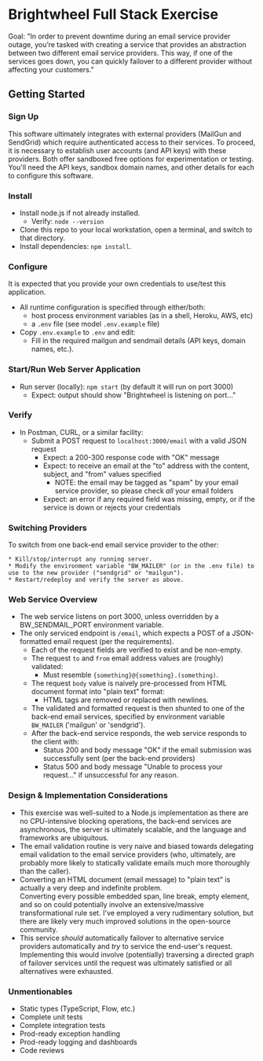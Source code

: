 # Brightwheel Full Stack Exercise

Goal:
"In order to prevent downtime during an email service provider outage, you’re tasked with creating a service that provides an abstraction between two different email service providers. This way, if one of the services goes down, you can quickly failover to a different provider without affecting your customers."

## Getting Started

### Sign Up
This software ultimately integrates with external providers (MailGun and SendGrid) which require authenticated access to their services.  To proceed, it is necessary to establish user accounts (and API keys) with these providers. Both offer sandboxed free options for experimentation or testing.  You'll need the API keys, sandbox domain names, and other details for each to configure this software.

### Install
* Install node.js if not already installed.
    * Verify: ```node --version```
* Clone this repo to your local workstation, open a terminal, and switch to that directory.
* Install dependencies: ```npm install```.

### Configure
It is expected that you provide your own credentials to use/test this application.

* All runtime configuration is specified through either/both:
    * host process environment variables (as in a shell, Heroku, AWS, etc)
    * a ```.env``` file (see model ```.env.example``` file)
* Copy ```.env.example``` to ```.env``` and edit:
    * Fill in the required mailgun and sendmail details (API keys, domain names, etc.).

### Start/Run Web Server Application
* Run server (locally): ```npm start``` (by default it will run on port 3000)
  * Expect: output should show "Brightwheel is listening on port..."

### Verify
* In Postman, CURL, or a similar facility:
    * Submit a POST request to ```localhost:3000/email``` with a valid JSON request
        * Expect: a 200-300 response code with "OK" message
        * Expect: to receive an email at the "to" address with the content, subject, and "from" values specified
            * NOTE: the email may be tagged as "spam" by your email service provider, so please check *all* your email folders
        * Expect: an error if any required field was missing, empty, or if the service is down or rejects your credentials

### Switching Providers
To switch from one back-end email service provider to the other:

    * Kill/stop/interrupt any running server.
    * Modify the environment variable "BW_MAILER" (or in the .env file) to use to the new provider ("sendgrid" or "mailgun").
    * Restart/redeploy and verify the server as above.

### Web Service Overview

* The web service listens on port 3000, unless overridden by a BW_SENDMAIL_PORT environment variable.
* The only serviced endpoint is ```/email```, which expects a POST of a JSON-formatted email request (per the requirements).
    * Each of the request fields are verified to exist and be non-empty.
    * The request ```to``` and ```from``` email address values are (roughly) validated:
        * Must resemble ```{something}@{something}.(something)```.
    * The request ```body``` value is naively pre-processed from HTML document format into "plain text" format:
        * HTML tags are removed or replaced with newlines.
    * The validated and formatted request is then shunted to one of the back-end email services, specified by environment variable ```BW_MAILER``` ('mailgun' or 'sendgrid').
    * After the back-end service responds, the web service responds to the client with:
        * Status 200 and body message "OK" if the email submission was successfully sent (per the back-end providers)
        * Status 500 and body message "Unable to process your request..." if unsuccessful for any reason.

### Design & Implementation Considerations
* This exercise was well-suited to a Node.js implementation as
there are no CPU-intensive blocking operations, the back-end services are
asynchronous, the server is ultimately scalable, and the language and
frameworks are ubiquitous.
* The email validation routine is very naive and biased towards delegating
email validation to the email service providers (who, ultimately, are probably more likely
to statically validate emails much more thoroughly than the caller).
* Converting an HTML document (email message) to "plain text" is actually a very deep and indefinite problem.  
Converting every possible embedded span, line break, empty element, and so on could potentially
involve an extensive/massive transformational rule set.  I've employed a very rudimentary
solution, but there are likely very much improved solutions in the open-source community.
* This service *should* automatically failover to alternative service providers automatically
and *try* to service the end-user's request.  Implementing this would involve (potentially) traversing a
directed graph of failover services until the request was ultimately satisfied or all alternatives were exhausted.

### Unmentionables
* Static types (TypeScript, Flow, etc.)
* Complete unit tests
* Complete integration tests
* Prod-ready exception handling
* Prod-ready logging and dashboards
* Code reviews
